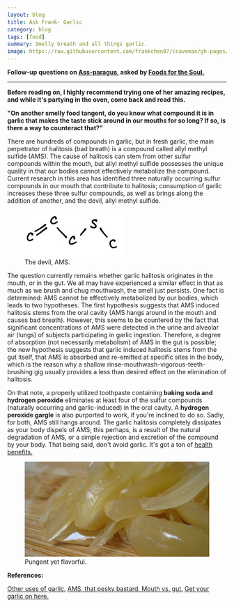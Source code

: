```yaml
---
layout: blog
title: Ask Frank- Garlic
category: blog
tags: [food]  
summary: Smelly breath and all things garlic.
image: https://raw.githubusercontent.com/frankchen07/ccaveman/gh-pages/images/blog/033113_garlic_courtesy_fc.jpg
---
```


**Follow-up questions on [Ass-paragus](http://frankchen07.github.io/ccaveman/blog/ass-paragus.html), asked by [Foods for the Soul.](http://foodsforthesoul.net/)**

---

**Before reading on, I highly recommend trying one of her amazing recipes, and while it's partying in the oven, come back and read this.**

**"On another smelly food tangent, do you know what compound it is in garlic that makes the taste stick around in our mouths for so long? If so, is there a way to counteract that?"**

There are hundreds of compounds in garlic, but in fresh garlic, the main perpetrator of halitosis (bad breath) is a compound called allyl methyl sulfide (AMS). The cause of halitosis can stem from other sulfur compounds within the mouth, but allyl methyl sulfide possesses the unique quality in that our bodies cannot effectively metabolize the compound. Current research in this area has identified three naturally occurring sulfur compounds in our mouth that contribute to halitosis; consumption of garlic increases these three sulfur compounds, as well as brings along the addition of another, and the devil, allyl methyl sulfide.

<figure>
    <img src="https://raw.githubusercontent.com/frankchen07/ccaveman/gh-pages/images/blog/033113_allyl_methyl_sulfide_courtesy_fc.jpg"></img>
    <figcaption>The devil, AMS.</figcaption>
</figure>

The question currently remains whether garlic halitosis originates in the mouth, or in the gut. We all may have experienced a similar effect in that as much as we brush and chug mouthwash, the smell just persists. One fact is determined: AMS cannot be effectively metabolized by our bodies, which leads to two hypotheses. The first hypothesis suggests that AMS induced halitosis stems from the oral cavity (AMS hangs around in the mouth and causes bad breath). However, this seems to be countered by the fact that significant concentrations of AMS were detected in the urine and alveolar air (lungs) of subjects participating in garlic ingestion. Therefore, a degree of absorption (not necessarily metabolism) of AMS in the gut is possible; the new hypothesis suggests that garlic induced halitosis stems from the gut itself, that AMS is absorbed and re-emitted at specific sites in the body, which is the reason why a shallow rinse-mouthwash-vigorous-teeth-brushing gig usually provides a less than desired effect on the elimination of halitosis.

On that note, a properly utilized toothpaste containing **baking soda and hydrogen peroxide** eliminates at least four of the sulfur compounds (naturally occurring and garlic-induced) in the oral cavity. A **hydrogen peroxide gargle** is also purported to work, if you're inclined to do so. Sadly, for both, AMS still hangs around. The garlic halitosis completely dissipates as your body dispels of AMS; this perhaps, is a result of the natural degradation of AMS, or a simple rejection and excretion of the compound by your body. That being said, don't avoid garlic. It's got a ton of [health benefits.](http://en.wikipedia.org/wiki/Garlic#Medicinal_use_and_health_benefits)

<figure>
    <img src="https://raw.githubusercontent.com/frankchen07/ccaveman/gh-pages/images/blog/033113_garlic_courtesy_fc.jpg"></img>
    <figcaption>Pungent yet flavorful.</figcaption>
</figure>

**References:**

[Other uses of garlic.](http://www.pan-uk.org/pestnews/Issue/pn84/PN84_18-20.pdf)
[AMS, that pesky bastard. ](http://www.sciencedirect.com/science/article/pii/S0016508599704166)
[Mouth vs. gut.](http://ajpgi.physiology.org/content/276/2/G425.short)
[Get your garlic on here.](http://thestinkingrose.com/)
